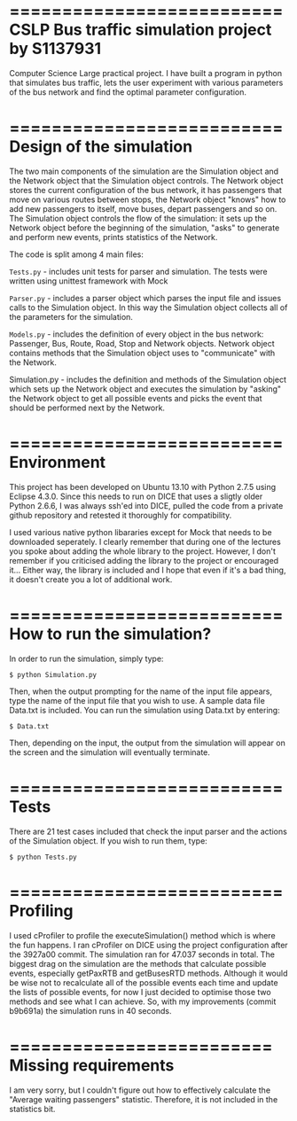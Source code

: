 ==========================
CSLP Bus traffic simulation project by S1137931
==========================

Computer Science Large practical project.
I have built a program in python that simulates bus traffic, lets the user experiment with various parameters of the bus network and find the optimal parameter configuration.


==========================
Design of the simulation
==========================

The two main components of the simulation are the Simulation object and the Network object that the Simulation object controls. The Network object stores the current configuration of the bus network, it has passengers that move on various routes between stops, the Network object "knows" how to add new passengers to itself, move buses, depart passengers and so on. The Simulation object controls the flow of the simulation: it sets up the Network object before the beginning of the simulation, "asks" to generate and perform new events, prints statistics of the Network.

The code is split among 4 main files:


`Tests.py` - includes unit tests for parser and simulation. The tests were written using unittest framework with Mock

`Parser.py` - includes a parser object which parses the input file and issues calls to the Simulation object. In this way the Simulation object collects all of the parameters for the simulation.

`Models.py` - includes the definition of every object in the bus network: Passenger, Bus, Route, Road, Stop and Network objects. Network object contains methods that the Simulation object uses to "communicate" with the Network.

Simulation.py - includes the definition and methods of the Simulation object which sets up the Network object and executes the simulation by "asking" the Network object to get all possible events and picks the event that should be performed next by the Network.


==========================
Environment
==========================

This project has been developed on Ubuntu 13.10 with Python 2.7.5 using Eclipse 4.3.0. Since this needs to run on DICE that uses a sligtly older Python 2.6.6, I was always ssh'ed into DICE, pulled the code from a private github repository and retested it thoroughly for compatibility.

I used various native python libararies except for Mock that needs to be downloaded seperately. I clearly remember that during one of the lectures you spoke about adding the whole library to the project. However, I don't remember if you criticised adding the library to the project or encouraged it... Either way, the library is included and I hope that even if it's a bad thing, it doesn't create you a lot of additional work.

==========================
How to run the simulation?
==========================

In order to run the simulation, simply type:


`$ python Simulation.py`


Then, when the output prompting for the name of the input file appears, type the name of the input file that you wish to use. A sample data file Data.txt is included. You can run the simulation using Data.txt by entering:


`$ Data.txt`


Then, depending on the input, the output from the simulation will appear on the screen and the simulation will eventually terminate.


==========================
Tests
==========================


There are 21 test cases included that check the input parser and the actions of the Simulation object. If you wish to run them, type:


`$ python Tests.py`


==========================
Profiling
==========================

I used cProfiler to profile the executeSimulation() method which is where the fun happens. I ran cProfiler on DICE using the project configuration after the 3927a00 commit. The simulation ran for 47.037 seconds in total. The biggest drag on the simulation are the methods that calculate possible events, especially getPaxRTB and getBusesRTD methods. Although it would be wise not to recalculate all of the possible events each time and update the lists of possible events, for now I just decided to optimise those two methods and see what I can achieve. So, with my improvements (commit b9b691a) the simulation runs in 40 seconds.


=========================
Missing requirements
=========================

I am very sorry, but I couldn't figure out how to effectively calculate the "Average waiting passengers" statistic. Therefore, it is not included in the statistics bit.
